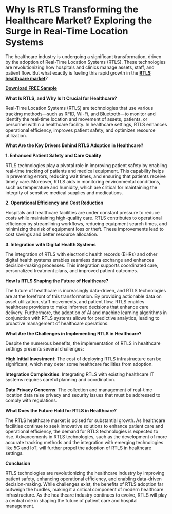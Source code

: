 # Why Is RTLS Transforming the Healthcare Market? Exploring the Surge in Real-Time Location Systems

The healthcare industry is undergoing a significant transformation, driven by the adoption of Real-Time Location Systems (RTLS). These technologies are revolutionizing how hospitals and clinics manage assets, staff, and patient flow. But what exactly is fueling this rapid growth in the **[RTLS healthcare market](https://www.nextmsc.com/report/rtls-healthcare-market)**?

**[Download FREE Sample](https://www.nextmsc.com/rtls-healthcare-market/request-sample)**

**What Is RTLS, and Why Is It Crucial for Healthcare?**

Real-Time Location Systems (RTLS) are technologies that use various tracking methods—such as RFID, Wi-Fi, and Bluetooth—to monitor and identify the real-time location and movement of assets, patients, or personnel within a healthcare facility. In healthcare settings, RTLS enhances operational efficiency, improves patient safety, and optimizes resource utilization.

**What Are the Key Drivers Behind RTLS Adoption in Healthcare?**

**1. Enhanced Patient Safety and Care Quality**

RTLS technologies play a pivotal role in improving patient safety by enabling real-time tracking of patients and medical equipment. This capability helps in preventing errors, reducing wait times, and ensuring that patients receive timely care. Moreover, RTLS aids in monitoring environmental conditions, such as temperature and humidity, which are critical for maintaining the integrity of sensitive medical supplies and medications.

**2. Operational Efficiency and Cost Reduction**

Hospitals and healthcare facilities are under constant pressure to reduce costs while maintaining high-quality care. RTLS contributes to operational efficiency by streamlining workflows, reducing equipment search times, and minimizing the risk of equipment loss or theft. These improvements lead to cost savings and better resource allocation.

**3. Integration with Digital Health Systems**

The integration of RTLS with electronic health records (EHRs) and other digital health systems enables seamless data exchange and enhances decision-making processes. This integration supports coordinated care, personalized treatment plans, and improved patient outcomes.

**How Is RTLS Shaping the Future of Healthcare?**

The future of healthcare is increasingly data-driven, and RTLS technologies are at the forefront of this transformation. By providing actionable data on asset utilization, staff movements, and patient flow, RTLS enables healthcare providers to make informed decisions that enhance care delivery. Furthermore, the adoption of AI and machine learning algorithms in conjunction with RTLS systems allows for predictive analytics, leading to proactive management of healthcare operations.

**What Are the Challenges in Implementing RTLS in Healthcare?**

Despite the numerous benefits, the implementation of RTLS in healthcare settings presents several challenges:

**High Initial Investment**: The cost of deploying RTLS infrastructure can be significant, which may deter some healthcare facilities from adoption.

**Integration Complexities**: Integrating RTLS with existing healthcare IT systems requires careful planning and coordination.

**Data Privacy Concerns**: The collection and management of real-time location data raise privacy and security issues that must be addressed to comply with regulations.

**What Does the Future Hold for RTLS in Healthcare?**

The RTLS healthcare market is poised for substantial growth. As healthcare facilities continue to seek innovative solutions to enhance patient care and operational efficiency, the demand for RTLS technologies is expected to rise. Advancements in RTLS technologies, such as the development of more accurate tracking methods and the integration with emerging technologies like 5G and IoT, will further propel the adoption of RTLS in healthcare settings.

**Conclusion**

RTLS technologies are revolutionizing the healthcare industry by improving patient safety, enhancing operational efficiency, and enabling data-driven decision-making. While challenges exist, the benefits of RTLS adoption far outweigh the hurdles, making it a critical component of modern healthcare infrastructure. As the healthcare industry continues to evolve, RTLS will play a central role in shaping the future of patient care and hospital management.
